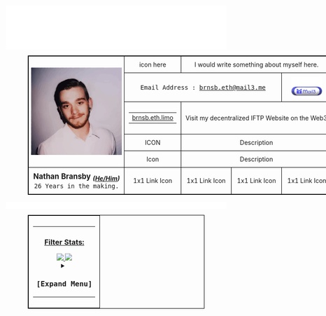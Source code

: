 <img width=1000px hight=200 min-width="200%" align="center" src="./assets/svg/readme-banner.svg"></img>
<br>
<p align="center">
<div style="margin: auto; width: 80%;">
  <table style="border: 1px solid #000; border-collapse: collapse; width: 200%; table-layout: fixed;">
    <!--tr>
      <th style="border: 3px solid #000; text-align: center; padding: 80px 0;" colspan="7">
        <h2>Welcome to my GitHub Profile!!!</h2>
      </th>
  </tr-->
    <tr>
      <!-- Profile Image -->
      <td style="border: 1px solid #000; text-align: center; padding: 5px;" colspan="3" rowspan="7">
            <img alt="Profile hero image." src="./assets/svg/141193650.svg" style="width: 100%; height: 200px; object-fit: fill;">
      </td>
    </tr>
    <!-- Bio/Summary -->
    <tr>
      <td style="border: 1px solid #000; text-align: center; padding: 10px;" colspan="1" rowspan="2">icon here</td>
      <td style="border: 1px solid #000; text-align: center; padding: 10px;" colspan="3" rowspan="2">I would write something about myself here.</td>
    </tr>
    <tr></tr>
    <tr>
      <!-- Email Address -->
      <td style="border: 1px solid #000; text-align: center; padding: 10px;" colspan="3" rowspan="1">
        <p>
          <samp>Email Address : 
          <a href="mailto:brnsb.eth@mail3.me">brnsb.eth@mail3.me</a></samp>
        </p>
      </td>
      <td style="border: 1px solid #000; text-align: center; padding: 3px;" colspan="1" rowspan="1">
        <a href="mailto:brnsb.eth@mail3.me" style="text-decoration: none;">
          <img src="./assets/svg/mail3-btn.svg" alt="Contact me via email" 
               style="vertical-align: middle; height: auto; width:5em; object-fit: fill;">
        </a>
      </td>
    </tr>
    <tr>
      <!-- IFTP Web3 Site -->
      <td style="border: 1px solid #000; text-align: center; padding: 10px;" colspan="1">
        <table>
          <tr>
            <td><a href="https://brnsb.eth.limo">brnsb.eth.limo</a></td>
          </tr>
        </table>
      </td>
      <td style="border: 1px solid #000; text-align: center; padding: 10px;" colspan="3">
        <p>Visit my decentralized IFTP Website on the Web3</p> 
      </td>
    </tr>
    <tr>
      <td style="border: 1px solid #000; text-align: center; padding: 10px;" colspan="1">ICON</td>
      <td style="border: 1px solid #000; text-align: center; padding: 10px;" colspan="3">Description</td>
    </tr>
    <tr>
      <td style="border: 1px solid #000; text-align: center; padding: 10px;" colspan="1">Icon</td>
      <td style="border: 1px solid #000; text-align: center; padding: 10px;" colspan="3">Description</td>
    </tr>
    <tr>
      <td style="border: 1px solid #000; text-align: center; padding: 10px;" colspan="3">
        <big>
          <b>Nathan Bransby
            <sub><i>(<u>He/Him</u>)</i></sub><br>
          </b>
        </big>
        <samp>26 Years in the making.</samp>
      </td>
      <td style="border: 1px solid #000; text-align: center; padding: 10px;">1x1 Link Icon</td>
      <td style="border: 1px solid #000; text-align: center; padding: 10px;">1x1 Link Icon</td>
      <td style="border: 1px solid #000; text-align: center; padding: 10px;">1x1 Link Icon</td>
      <td style="border: 1px solid #000; text-align: center; padding: 10px;">1x1 Link Icon</td>
    </tr>
  </table>
</div>
</p>
<img src="./assets/svg/break.svg" alt="Decorated page break." width=1000px hight=25 min-width="200%" align="center";></img>
<p align="center">
<div style="margin: auto; width: 80%;">
  <table style="border: 1px solid #000; border-collapse: collapse; width: 100%;">
    <tr>
      <td style="border: 1px solid #000; text-align: center; padding: 10px;" 
          colspan="7">
          <table>
            <tr>
              <td>
		<div width=790 min-width=790 height=200 min-height=200>
		  <a hight=200 min-width=280 width=280 max-width=280 align="center" href=""><h3>Filter Stats:</h3></a>
		  <a  min-width=504 width=504 hight=200 min-width=280 align="center" href="https://github.com/Nathan-Bransby-NMT/github-readme-stats">
	            <img src="https://github-readme-stats.vercel.app/api/?username=Nathan-Bransby-NMT&theme=neon&show_icons=true&count_private=true"></img>
		  </a>
		  <a min-width=504 width=504 hight=200 min-width=280 align="center" href="https://github.com/Nathan-Bransby-NMT">
		    <img src="https://github-readme-streak-stats.herokuapp.com/?user=Nathan-Bransby-NMT&theme=neon"></img>
		  </a>
		</div>
                <details>
                  <summary><h3><samp>[Expand Menu]</samp></h3></summary><!--<a height=200 align="center" href=""><img src="./assets/svg/burger_menu.svg"></img></a></summary>-->
                  <table>
		    <tr>
		      <td>
			<details>
			  <summary><h2>Education</h2></summary>
			  <table>
			    <tr>
			      <th><h4><samp>North Metropolitan TAFE - 2024 [Semester </small> 1 - 2]<br>ICT50220 Diploma of Advanced Programming (Specialism) & Diploma of Back-End Web Development.</samp></h4></th>
			    </tr>
                    	    <tr>
			      <td>
				<div >
				  <a href="https://gist.github.com/Nathan-Bransby-NMT/Dual-Diploma-2024">
				    <img height=200 align="center" src="https://github-readme-stats.vercel.app/api/pin/?username=Nathan-Bransby-NMT&repo=Dual-Diploma-2024&theme=gotham" 
				         alt="North Metropolian - Dual Diploma 2024 (Back-End Web Development and Advanced Programming)">
				    </img>
				  </a>
				  <a href="https://gist.github.com/Nathan-Bransby-NMT/Dual-Diploma-2024">
				    <img height=200 align="center" 
					 src="https://github-readme-stats.vercel.app/api/top-langs/?username=Nathan-Bransby-NMT&layout=compact&repo=Dual-Diploma-2024&langs_count=10&theme=gotham"
				         alt="North Metropolian - Dual Diploma 2024 (Back-End Web Development and Advanced Programming)">
				    </img>
				  </a>
	      		        </div>
		      	      </td>
		            </tr>
			  </table>
			</details>
		      </td>
		    </tr>
                  </table>
                  <table>
                    <tr>
		      <td>
		      	<details>
			  <summary><h2>Projects</h2>
			  </summary>
			  <table>
			    <tr>
			      <th width=100% height=200 align="center">
				<h4><samp>OcrRoo - [2024 - Present]</samp></h4>
				<p><samp>OcrRoo is an AI Powered OCR Code Recognition & Extraction Tool that is designed to assist visually impaired<br>
				   developers in interpreting video content such as Youtube programming tutorials.<br>
				   The user uploads a video to the program, where our AI text extraction model analyses over the video<br>
				   , identifying extractable 
				   code.</samp>
				</p>
			      </th>
			    </tr>
			    <tr>
			      <td>
			        <div>
				  <a href="https://gist.github.com/Nathan-Bransby-NMT/dip-programming-prj-advanced-gui-evolve">
				    <img height="auto" width=504 max-width=504 align="center" src="https://github-readme-stats.vercel.app/api/pin/?username=Nathan-Bransby-NMT&repo=dip-programming-prj-advanced-gui-evolve&theme=gotham"
				         alt="OcrRoo - Repository">
				    </img>
				  </a>
				  <a href="https://gist.github.com/Nathan-Bransby-NMT/dip-programming-prj-advanced-gui-evolve">
				    <img height=200 max-width=280 width=280 align="center" src="https://github-readme-stats.vercel.app/api/top-langs/?username=Nathan-Bransby-NMT&layout=compact&repo=dip-programming-prj-advanced-gui-evolve&exclude_repo=Dual-Diploma-2024,MFGJ-2023-TopDown-Adventure,DuckDrivenTesting&langs_count=10&theme=gotham" 
				         alt="North Metropolian - OcrRoo Stats">
				    </img>
				  </a>
	      		        </div>
			      </td>
			    </tr>
			  </table>
			</details>
		      </td>
		    </tr>
                  </table>
                </details>
              </td>
            </tr>
          </table>
      </td>
    </tr>
  </table>
</div>
</p>
